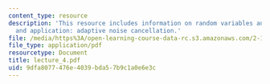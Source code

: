 ```yaml
---
content_type: resource
description: 'This resource includes information on random variables and processes,
  and application: adaptive noise cancellation.'
file: /media/https%3A/open-learning-course-data-rc.s3.amazonaws.com/2-160-identification-estimation-and-learning-spring-2006/9dfa8077476e4039bda57b9c1a0e6e3c_lecture_4.pdf
file_type: application/pdf
resourcetype: Document
title: lecture_4.pdf
uid: 9dfa8077-476e-4039-bda5-7b9c1a0e6e3c
---
```

